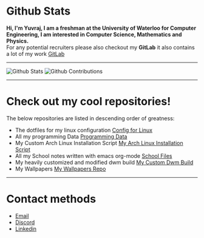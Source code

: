 # Github Stats  
**Hi, I'm Yuvraj, I am a freshman at the University of Waterloo for Computer Engineering, I am interested in Computer Science, Mathematics and Physics.**
&nbsp;  
For any potential recruiters please also checkout my **GitLab** it also contains a lot of my work [GitLab](https://gitlab.com/yuvibirdi/)

---
![Github Stats](https://greptile-stats.vercel.app/api/widget/yuvibirdi/stats)
![Github Contributions](https://greptile-stats.vercel.app/api/widget/yuvibirdi/contributions)

---

# Check out my cool repositories!
The below repositories are listed in descending order of greatness:

* The dotfiles for my linux configuration [Config for Linux](https://gitlab.com/yuvibirdi/dotfiles-backup)
* All my programming Data  [Programming Data](https://gitlab.com/yuvibirdi/programming)
* My Custom Arch Linux Installation Script  [My Arch Linux Installation Script](https://github.com/yuvibirdi/arch-installer)
* All my School notes written with emacs org-mode [School Files](https://gitlab.com/yuvibirdi/school)
* My heavily customized and modified dwm build [My Custom Dwm Build](https://gitlab.com/yuvibirdi/school)
* My Wallpapers [My Wallpapers Repo](https://gitlab.com/yuvibirdi/Wallpapers)

---

# Contact methods

* <a href = "mailto: yb@yuvibirdi.com">Email</a>
* [Discord](ystdin)
* [Linkedin](https://www.linkedin.com/in/ystdin)
